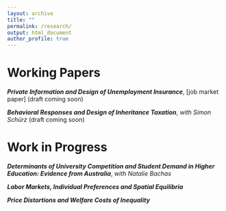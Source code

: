 ```yaml
---
layout: archive
title: ""
permalink: /research/
output: html_document
author_profile: true
---
```


# Working Papers

**_Private Information and Design of Unemployment Insurance_**, [job market paper] (draft coming soon)

**_Behavioral Responses and Design of Inheritance Taxation_**, *with Simon Schürz* (draft coming soon) 


# Work in Progress

**_Determinants of University Competition and Student Demand in Higher Education: Evidence from Australia_**, *with Natalie Bachas*

**_Labor Markets, Individual Preferences and Spatial Equilibria_**

**_Price Distortions and Welfare Costs of Inequality_**
